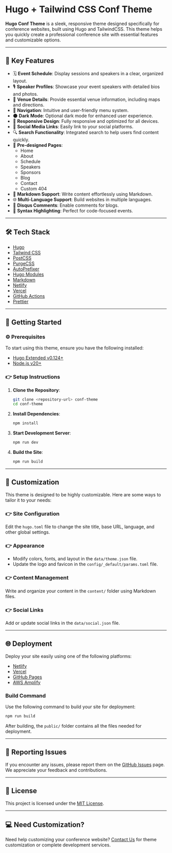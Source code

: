 # Hugo + Tailwind CSS Conf Theme

**Hugo Conf Theme** is a sleek, responsive theme designed specifically for conference websites, built using Hugo and TailwindCSS. This theme helps you quickly create a professional conference site with essential features and customizable options.

---

## 🌟 Key Features

- 🗓️ **Event Schedule**: Display sessions and speakers in a clear, organized layout.
- 🎙️ **Speaker Profiles**: Showcase your event speakers with detailed bios and photos.
- 🏢 **Venue Details**: Provide essential venue information, including maps and directions.
- 🧭 **Navigation**: Intuitive and user-friendly menu system.
- 🌑 **Dark Mode**: Optional dark mode for enhanced user experience.
- 📱 **Responsive Design**: Fully responsive and optimized for all devices.
- 🔗 **Social Media Links**: Easily link to your social platforms.
- 🔍 **Search Functionality**: Integrated search to help users find content quickly.
- 📄 **Pre-designed Pages**:
  - Home
  - About
  - Schedule
  - Speakers
  - Sponsors
  - Blog
  - Contact
  - Custom 404
- 📝 **Markdown Support**: Write content effortlessly using Markdown.
- 🌐 **Multi-Language Support**: Build websites in multiple languages.
- 💬 **Disqus Comments**: Enable comments for blogs.
- 🔳 **Syntax Highlighting**: Perfect for code-focused events.

---

## 🛠 Tech Stack

- [Hugo](https://gohugo.io/)
- [Tailwind CSS](https://tailwindcss.com/)
- [PostCSS](https://postcss.org/)
- [PurgeCSS](https://purgecss.com/)
- [AutoPrefixer](https://autoprefixer.github.io/)
- [Hugo Modules](https://gohugo.io/hugo-modules/)
- [Markdown](https://markdownguide.org/)
- [Netlify](https://www.netlify.com/)
- [Vercel](https://vercel.com/)
- [GitHub Actions](https://github.com/features/actions)
- [Prettier](https://prettier.io/)

---

## 🚀 Getting Started

### ⚙️ Prerequisites

To start using this theme, ensure you have the following installed:

- [Hugo Extended v0.124+](https://gohugo.io/installation/)
- [Node.js v20+](https://nodejs.org/)

### 👉 Setup Instructions

1. **Clone the Repository**:
   ```bash
   git clone <repository-url> conf-theme
   cd conf-theme
   ```

2. **Install Dependencies**:
   ```bash
   npm install
   ```

3. **Start Development Server**:
   ```bash
   npm run dev
   ```

4. **Build the Site**:
   ```bash
   npm run build
   ```

---

## 🎨 Customization

This theme is designed to be highly customizable. Here are some ways to tailor it to your needs:

### 👉 Site Configuration

Edit the `hugo.toml` file to change the site title, base URL, language, and other global settings.

### 👉 Appearance

- Modify colors, fonts, and layout in the `data/theme.json` file.
- Update the logo and favicon in the `config/_default/params.toml` file.

### 👉 Content Management

Write and organize your content in the `content/` folder using Markdown files.

### 👉 Social Links

Add or update social links in the `data/social.json` file.

---

## 🌐 Deployment

Deploy your site easily using one of the following platforms:

- [Netlify](https://www.netlify.com/)
- [Vercel](https://vercel.com/)
- [GitHub Pages](https://pages.github.com/)
- [AWS Amplify](https://aws.amazon.com/amplify/)

### Build Command

Use the following command to build your site for deployment:
```bash
npm run build
```

After building, the `public/` folder contains all the files needed for deployment.

---

## 🐞 Reporting Issues

If you encounter any issues, please report them on the [GitHub Issues](https://github.com/your-repository/issues) page. We appreciate your feedback and contributions.

---

## 📝 License

This project is licensed under the [MIT License](https://github.com/your-repository/LICENSE).

---

## 💻 Need Customization?

Need help customizing your conference website? [Contact Us](https://your-website.com/contact) for theme customization or complete development services.

